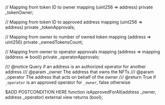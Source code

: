 // Mapping from token ID to owner
mapping (uint256 => address) private _tokenOwner;

// Mapping from token ID to approved address
mapping (uint256 => address) private _tokenApprovals;

// Mapping from owner to number of owned token
mapping (address => uint256) private _ownedTokensCount;

// Mapping from owner to operator approvals
mapping (address => mapping (address => bool)) private _operatorApprovals;

/// @notice Query if an address is an authorized operator for another address
/// @param _owner The address that owns the NFTs
/// @param _operator The address that acts on behalf of the owner
/// @return True if `_operator` is an approved operator for `_owner`, false otherwise

$ADD POSTCONDITION HERE
function isApprovedForAll(address _owner, address _operator) external view returns (bool);